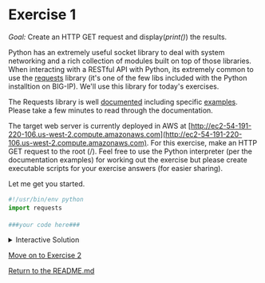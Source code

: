 # Exercise 1

_Goal:_ Create an HTTP GET request and display(_print()_) the results.

Python has an extremely useful socket library to deal with system networking and a rich collection of modules built on top of those libraries. When interacting with a RESTful API with Python, its extremely common to use the [requests](https://github.com/requests/requests) library (it's one of the few libs included with the Python installtion on BIG-IP). We'll use this library for today's exercises.

The Requests library is well [documented](http://docs.python-requests.org/en/master/) including specific [examples](http://docs.python-requests.org/en/master/user/quickstart/#make-a-request). Please take a few minutes to read through the documentation.

The target web server is currently deployed in AWS at [http://ec2-54-191-220-106.us-west-2.compute.amazonaws.com](http://ec2-54-191-220-106.us-west-2.compute.amazonaws.com). For this exercise, make an HTTP GET request to the root (/). Feel free to use the Python interpreter (per the documentation examples) for working out the exercise but please create executable scripts for your exercise answers (for easier sharing).

Let me get you started.

```python
#!/usr/bin/env python
import requests

###your code here###
```

<details><summary>Interactive Solution</summary>
<p>

![Exercise1](./gifs/pyExercise1.gif)
      
</p>
</details>

[Move on to Exercise 2](./pyExercise2.md)

[Return to the README.md](./README.md)
